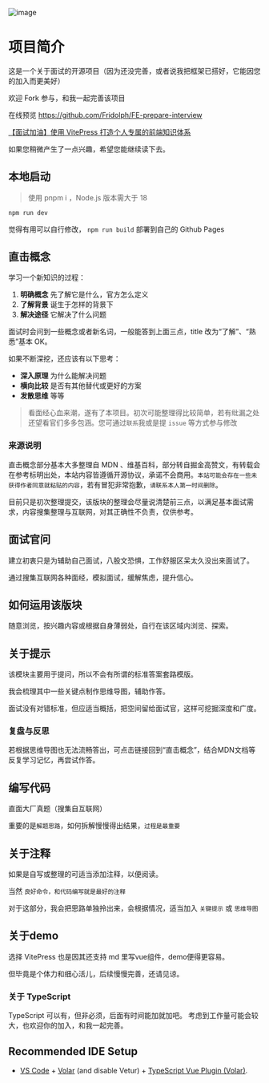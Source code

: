 ![image](https://github.com/Fridolph/FE-prepare-interview/assets/17010702/2c370ff8-59d1-4f03-a238-50552e0099f9)

# 项目简介

这是一个关于面试的开源项目（因为还没完善，或者说我把框架已搭好，它能因您的加入而更美好）

欢迎 Fork 参与，和我一起完善该项目

在线预览 <https://github.com/Fridolph/FE-prepare-interview>

[【面试加油】使用 VitePress 打造个人专属的前端知识体系](https://juejin.cn/post/7346888998487310390)

如果您稍微产生了一点兴趣，希望您能继续读下去。

## 本地启动

> 使用 pnpm i ，Node.js 版本需大于 18

```bash
npm run dev
```

觉得有用可以自行修改， `npm run build` 部署到自己的 Github Pages

## 直击概念

学习一个新知识的过程：

1. **明确概念** 先了解它是什么，官方怎么定义
2. **了解背景** 诞生于怎样的背景下
3. **解决途径** 它解决了什么问题

面试时会问到一些概念或者新名词，一般能答到上面三点，title 改为“了解”、“熟悉”基本 OK。

如果不断深挖，还应该有以下思考：

- **深入原理** 为什么能解决问题
- **横向比较** 是否有其他替代或更好的方案
- **发散思维** 等等

> 看面经心血来潮，遂有了本项目。初次可能整理得比较简单，若有纰漏之处还望看官们多多包涵。您可通过`联系`我或是提 `issue` 等方式参与修改

### 来源说明

直击概念部分基本大多整理自 MDN 、维基百科，部分转自掘金高赞文，有转载会在参考标明出处，本站内容皆遵循开源协议，承诺不会商用。`本站可能会存在一些未获得作者同意就粘贴的内容`，若有冒犯非常抱歉，`请联系本人第一时间删除`。

目前只是初次整理提交，该版块的整理会尽量说清楚前三点，以满足基本面试需求，内容搜集整理与互联网，对其正确性不负责，仅供参考。

## 面试官问

建立初衷只是为辅助自己面试，八股文恐惧，工作舒服区呆太久没出来面试了。

通过搜集互联网各种面经，模拟面试，缓解焦虑，提升信心。

## 如何运用该版块

随意浏览，按兴趣内容或根据自身薄弱处，自行在该区域内浏览、探索。

## 关于提示

该模块主要用于提问，所以不会有所谓的标准答案套路模版。

我会梳理其中一些关键点制作思维导图，辅助作答。

面试没有对错标准，但应适当概括，把空间留给面试官，这样可挖掘深度和广度。

### 复盘与反思

若根据思维导图也无法流畅答出，可点击链接回到“直击概念”，结合MDN文档等反复学习记忆，再尝试作答。


## 编写代码

直面大厂真题（搜集自互联网）

重要的是`解题思路`，如何拆解慢慢得出结果，`过程是最重要`

## 关于注释

如果是自写或整理的可适当添加注释，以便阅读。

当然 `良好命令，和代码编写就是最好的注释`

对于这部分，我会把思路单独拎出来，会根据情况，适当加入 `关键提示` 或 `思维导图`

## 关于demo

选择 VitePress 也是因其还支持 md 里写vue组件，demo便得更容易。

但毕竟是个体力和细心活儿，后续慢慢完善，还请见谅。

### 关于 TypeScript

TypeScript 可以有，但非必须，后面有时间能加就加吧。
考虑到工作量可能会较大，也欢迎你的加入，和我一起完善。

## Recommended IDE Setup
- [VS Code](https://code.visualstudio.com/) + [Volar](https://marketplace.visualstudio.com/items?itemName=Vue.volar) (and disable Vetur) + [TypeScript Vue Plugin (Volar)](https://marketplace.visualstudio.com/items?itemName=Vue.vscode-typescript-vue-plugin).
